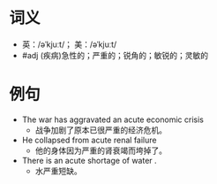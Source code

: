 # 词义
- 英：/əˈkjuːt/； 美：/əˈkjuːt/
- #adj (疾病)急性的；严重的；锐角的；敏锐的；灵敏的
# 例句
- The war has aggravated an acute economic crisis
	- 战争加剧了原本已很严重的经济危机。
- He collapsed from acute renal failure
	- 他的身体因为严重的肾衰竭而垮掉了。
- There is an acute shortage of water .
	- 水严重短缺。
